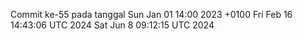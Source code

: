 Commit ke-55 pada tanggal Sun Jan 01 14:00 2023 +0100
Fri Feb 16 14:43:06 UTC 2024
Sat Jun  8 09:12:15 UTC 2024
